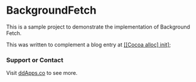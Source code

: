 BackgroundFetch
===============

This is a sample project to demonstrate the implementation of Background Fetch.

This was written to complement a blog entry at [[[Cocoa alloc] init]](http://cocoaallocinit.com/2014/05/08/implementing-background-fetch/);

### Support or Contact
Visit [ddApps.co](http://ddapps.co) to see more.
